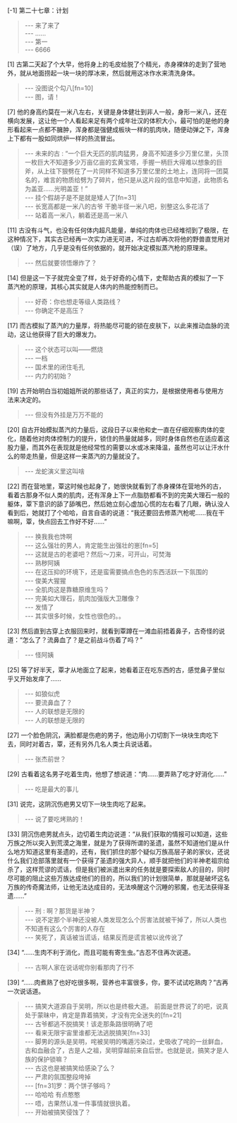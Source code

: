 
[-1] 第二十七章：计划
>--- 来了来了<br>
>--- ……<br>
>--- 第一<br>
>--- 6666<br>

[1] 古第二天起了个大早，他将身上的毛皮给脱了个精光，赤身裸体的走到了营地外，就从地面捞起一块一块的厚冰来，然后就用这冰作水来清洗身体。
>--- 没图说个勾八[fn=10]<br>
>--- 图，请！<br>

[7] 他的身高约莫在一米八左右，关键是身体健壮到非人一般，身形一米八，还在横向发展，这让他一个人看起来足有两个成年壮汉的体积大小，最可怕的是他的身形看起来一点都不臃肿，浑身都是强健成板块一样的肌肉块，随便动弹之下，浑身上下都有一股如同烘炉一样的热流冒出。
>--- 未来的古 : “一个巨大无匹的肌肉猛男，身高不知道多少万里亿里，头顶一枚巨大不知道多少万亩亿亩的玄黄宝塔，手握一柄巨大得难以想象的巨斧，从上往下狠劈在了一片同样不知道多万里亿里的土地上，连同将一团莫名的，难言的物质给劈为了碎片，他只是从这片段的信息中知道，此物质名为盖亚……光明盖亚！”<br>
>--- 挂个假胡子是不是就是矮人了[fn=31]<br>
>--- 长宽高都是一米八的古爷
干脆半径一米八吧，别整这么多花活了<br>
>--- 站着高一米八，躺着还是高一米八<br>

[11] 古没有斗气，也没有任何体内超凡能量，单纯的肉体也已经堆彻到了极限，在这种情况下，其实古已经再一次实力进无可进，不过古却再次将他的野兽直觉用对（误）了地方，几乎是没有任何依据的，就开始决定模拟蒸汽枪的原理来。
>--- 然后就要领悟爆炸了？<br>

[14] 但是这一下子就完全变了样，处于好奇的心情下，史帮助古真的模拟了一下蒸汽枪的原理，其核心其实就是人体内的热能控制而已。
>--- 好奇：你也想走等级人类路线？<br>
>--- 你确定不是高压？<br>

[17] 而古模拟了蒸汽的力量厚，将热能尽可能的锁在皮肤下，以此来推动血脉的流动，这让他获得了巨大的爆发力。
>--- 这个状态可以叫——燃烧<br>
>--- 一档<br>
>--- 国术里的闭住毛孔<br>
>--- 内力的初始？<br>

[19] 古开始明白当初姐姐所说的那些话了，真正的实力，是根据使用者与使用方法来决定的。
>--- 但没有外挂是万万不能的<br>

[20] 自古开始模拟蒸汽的力量后，这段日子以来他和史一直在仔细观察肉体的变化，随着他对肉体控制力的提升，锁住的热量就越多，同时身体自然也在适应着这股力量，而其外在表现就是他经常性的需要以水或冰来降温，虽然也可以让汗水什么的带走热量，但是这样一来蒸汽的力量就没了。
>--- 龙蛇演义里这叫啥<br>

[22] 而在营地里，覃这时候也起身了，她很快就看到了赤身裸体在营地外的古，看着古那身不似人类的肌肉，还有浑身上下一点脂肪都看不到的完美大理石一般的躯体，覃下意识的舔了舔嘴巴，然后她立刻心虚加心慌的左右看了几眼，确认没人看到后，她就打了个哈哈，自言自语的说道：“我还要回去修蒸汽枪呢……我在干嘛啊，覃，快点回去工作好不好……”
>--- 换我我也馋啊<br>
>--- 这么强壮的男人，肯定能生出强壮的崽[fn=5]<br>
>--- 这就是古的老婆吧？然后～刀来，可开山，可焚海<br>
>--- 熟秽阿姨<br>
>--- 在这压抑的环境下，还是蛮需要搞点色色的东西活跃一下氛围的<br>
>--- 俊美大猩猩<br>
>--- 全肌肉这是靠糖原维生吗？<br>
>--- 完美如大理石，肌肉加强版大卫雕像？<br>
>--- 发情了<br>
>--- 其实很多时候，女性也很色的。。<br>

[23] 然后直到古穿上衣服回来时，就看到覃蹲在一滩血前捂着鼻子，古奇怪的说道：“怎么了？流鼻血了？是之前战斗伤着了吗？”
>--- 怪阿姨<br>

[25] 等了好半天，覃才从地面立了起来，她看着正在吃东西的古，感觉鼻子里似乎又开始发痒了……
>--- 如狼似虎<br>
>--- 要流鼻血了？<br>
>--- 人的联想是无限的<br>
>--- 人的联想是无限的<br>

[27] 一个脸色阴沉，满脸都是伤疤的男子，他边用小刀切割下一块块生肉吃下去，同时对着古，覃，还有另外几名人类士兵说话着。
>--- 张杰前世？<br>

[29] 古看着这名男子吃着生肉，他想了想说道：“肉……要弄熟了吃才好消化……”
>--- 吃是最大的事儿<br>

[31] 说完，这阴沉伤疤男又切下一块生肉吃了起来。
>--- 说了要吃烤熟的！<br>

[33] 阴沉伤疤男就点头，边切着生肉边说道：“从我们获取的情报可以知道，这些万族之所以突入到荒漠之海里，就是为了获得所谓的圣遗，虽然不知道他们是从什么地方知道这里有圣遗的，还有，我们抓住的那个疑似万族高层子弟的家伙，还说什么我们沧部落里就有一个获得了圣遗的强大异人，顺手就把他们的半神老祖宗给杀了，这样荒谬的谎话，但是我们被派遣出来的任务就是要探索敌人的目的，同时尽可能的阻止这些万族达成他们的目的，所以我们的计划很简单，那就是破坏这名万族的传奇魔法师，让他无法达成目的，无法唤醒这个沉睡的邪魔，也无法获得圣遗……”
>--- 刑 : 啊？那货是半神？<br>
>--- 说不定那个半神还没被人类发现怎么个厉害法就被干掉了，所以人类也不知道有这么个厉害的人存在<br>
>--- 笑死了，真话被当谎话，结果反而是谎言被以讹传讹了<br>

[34] “……生肉不利于消化，而且可能有寄生虫。”古忍不住再次说道。
>--- 古啊人家在说话呢你别看那肉了行不<br>

[39] “……肉煮熟了也好吃很多啊，营养也丰富很多，你，要不试试吃熟肉？”古再一次说话道。
>--- 搞笑大道源自于吴明，所以也是终极大道。
前面是世界说了的吧，说真处于蒙昧中，肯定是靠着搞笑，才没有完全迷失的[fn=21]<br>
>--- 古爷都逃不脱搞笑！该走那条路很明确了吧<br>
>--- 看来无限宇宙里谁都无法逃脱搞笑[fn=33]<br>
>--- 脚男的源头是吴明，咤被吴明的嘴遁污染过，史吸收了咤的一丝鲜血，古和血融合了，古是人之祖，吴明穿越前来自后世。也就是说，搞笑才是人族的保护锁嘛？<br>
>--- 古这也是被搞笑给感染了么？<br>
>--- 严肃的氛围整段垮掉<br>
>--- [fn=31]罗：两个饼子够吗？<br>
>--- 哈哈哈  有点憨憨<br>
>--- 唔，古果然认准一件事情就很执着。<br>
>--- 开始被搞笑侵蚀了？<br>
